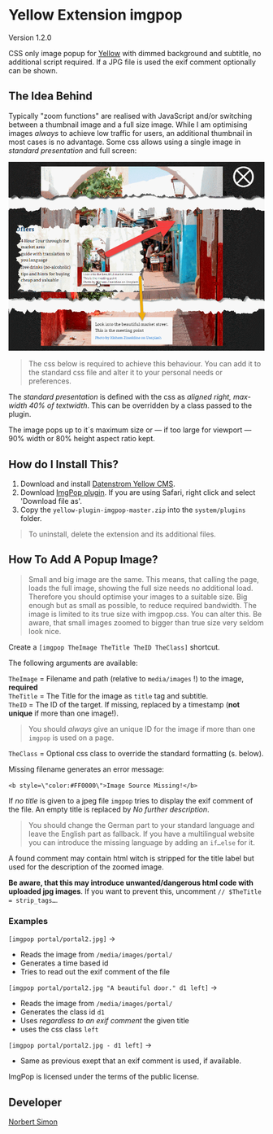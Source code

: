 # Yellow Extension imgpop

Version 1.2.0

CSS only image popup for [Yellow](https://developers.datenstrom.se/de/help/ "see homepage of Yellow") with dimmed background and subtitle, no additional script required. If a JPG file is used the exif comment optionally can be shown.

## The Idea Behind

Typically "zoom functions" are realised with JavaScript and/or switching between a thumbnail image and a full size image. While I am optimising images *always* to achieve low traffic for users, an additional thumbnail in most cases is no advantage. Some css allows using a single image in *standard presentation* and full screen: 

![Sample of operation](imgpop.png)

> The css below is required to achieve this behaviour. You can add it to the standard css file and  alter it to your personal needs or preferences. 

The *standard presentation* is defined with the css as *aligned right, max-width 40% of textwidth*. This can be overridden by a class passed to the plugin.

The image pops up to it´s maximum size or — if too large for viewport — 90% width or 80% height aspect ratio kept.

## How do I Install This?

1. Download and install [Datenstrom Yellow CMS](https://github.com/datenstrom/yellow/).
2. Download [ImgPop plugin](https://github.com/BsNoSi/yellow-extension-imgpop/archive/master.zip ).  If you are using Safari, right click and select 'Download file as'.
3. Copy the `yellow-plugin-imgpop-master.zip` into the `system/plugins` folder.


> To uninstall, delete the extension and its additional files.

## How To Add A Popup Image?

> Small and big image are the same. This means, that calling the page, loads the full image, showing the full size needs no additional load. Therefore you should optimise your images to a suitable size. Big enough but as small as possible, to reduce required bandwidth. The image is limited to its true size with imgpop.css. You can alter this. Be aware, that small images zoomed to bigger than true size very seldom look nice.

Create a `[imgpop TheImage TheTitle TheID TheClass]` shortcut.

The following arguments are available:

`TheImage` = Filename and path (relative to `media/images` !) to the image, **required**     
`TheTitle` = The Title for the image as `title` tag and subtitle.     
`TheID` = The ID of the target. If missing, replaced by a timestamp (**not unique** if more than one image!).      

> You should *always* give an unique ID for the image if more than one `imgpop` is used on a page.

`TheClass` =  Optional css class to override the standard formatting (s. below).

Missing filename generates an error message: 

`<b style=\"color:#FF0000\">Image Source Missing!</b>` 

If *no title* is given to a jpeg file `imgpop` tries to display the exif comment of the file. An empty title is replaced by *No further description*. 

> You should change the German part to your standard language and leave the English part as fallback. If you have a multilingual website you can introduce the missing language by adding an `if…else` for it.

A found comment may contain html witch is stripped for the title label but used for the description of the zoomed image. 

**Be aware, that this may introduce unwanted/dangerous html code with uploaded jpg images**.  If you want to prevent this, uncomment `// $TheTitle = strip_tags…`. 

### Examples

`[imgpop portal/portal2.jpg]` → 

- Reads the image from `/media/images/portal/`
- Generates  a time based id
- Tries to read out the exif comment of the file

`[imgpop portal/portal2.jpg "A beautiful door." d1 left]` → 

- Reads  the image from `/media/images/portal/`
- Generates the class id `d1`
- Uses *regardless to an exif comment* the given title
- uses the css class `left`

`[imgpop portal/portal2.jpg - d1 left]` → 

- Same as previous exept that an exif comment is used, if available.


ImgPop is licensed under the terms of the public license.

## Developer

[Norbert Simon](https://nosi.de)
